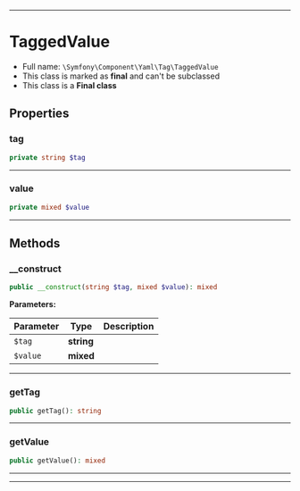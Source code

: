 ***

# TaggedValue

* Full name: `\Symfony\Component\Yaml\Tag\TaggedValue`
* This class is marked as **final** and can't be subclassed
* This class is a **Final class**

## Properties

### tag

```php
private string $tag
```

***

### value

```php
private mixed $value
```

***

## Methods

### __construct

```php
public __construct(string $tag, mixed $value): mixed
```

**Parameters:**

| Parameter | Type | Description |
|-----------|------|-------------|
| `$tag` | **string** |  |
| `$value` | **mixed** |  |

***

### getTag

```php
public getTag(): string
```

***

### getValue

```php
public getValue(): mixed
```

***


***

